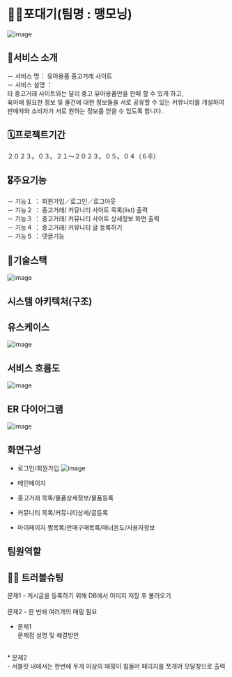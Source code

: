 # 👶🏻포대기(팀명 : 맹모닝)
![image](https://github.com/2022-SMHRD-IS-BigData3/Maengmorning/assets/128571044/2ed8d5a8-f106-4571-aff0-a5581b6ae5d8)

## 📎서비스 소개
－ 서비스 명： 유아용품 중고거래 사이트 <br>
－ 서비스 설명 ：<br>
타 중고거래 사이트와는 달리 중고 유아용품만을 판매 할 수 있게 하고, <br>
육아에 필요한 정보 및 물건에 대한 정보들을 서로 공유할 수 있는 커뮤니티를 개설하여<br>
판매자와 소비자가 서로 원하는 정보를 얻을 수 있도록 합니다.<br>


## 🗓️프로젝트기간
２０２３。０３。２１～２０２３。０５。０４（６주）<br>


## 🎖️주요기능
－ 기능１ ： 회원가입／로그인／로그아웃 <br>
－ 기능２ ： 중고거래/ 커뮤니티 사이트 목록(list) 출력 <br>
－ 기능３ ： 중고거래/ 커뮤니티 사이트 상세정보 화면 출력 <br>
－ 기능４ ： 중고거래/ 커뮤니티 글 등록하기 <br>
－ 기능５ ： 댓글기능 <br>

## 👾기술스택
![image](https://github.com/2022-SMHRD-IS-BigData3/Maengmorning/assets/128571044/abbe1a20-97e8-4410-b216-91379439741f)
<br>

## 시스템 아키텍처(구조)

## 유스케이스
![image](https://github.com/2022-SMHRD-IS-BigData3/Maengmorning/assets/128571044/92ff2942-7820-41a7-90e3-013a39bca9d4)

## 서비스 흐름도
![image](https://github.com/2022-SMHRD-IS-BigData3/Maengmorning/assets/128571044/f69abadd-7d66-4b77-99cb-62bb1126532a)

## ER 다이어그램
![image](https://github.com/2022-SMHRD-IS-BigData3/Maengmorning/assets/128571044/afbe9524-a5aa-4b54-8d69-a5d2cfefbc2b)

## 화면구성
- 로그인/회원가입
![image](https://github.com/2022-SMHRD-IS-BigData3/Maengmorning/assets/128571044/d117909b-a8ac-44d7-8378-117f91927c95)

- 메인페이지

- 중고거래
목록/물품상세정보/물품등록

- 커뮤니티
목록/커뮤니티상세/글등록

- 마이페이지
찜목록/판매구매목록/매너온도/사용자정보


## 팀원역할
## 🤾‍♂️ 트러블슈팅
문제1 - 게시글을 등록하기 위해 DB에서 이미지 저장 후 불러오기<br><br>
문제2 - 한 번에 여러개의 매핑 필요

* 문제1<br>
 문제점 설명 및 해결방안
 <br>
* 문제2<br>
 - 서블릿 내에서는 한번에 두개 이상의 매핑이 힘들어 페이지를 쪼개어 모달창으로 출력



